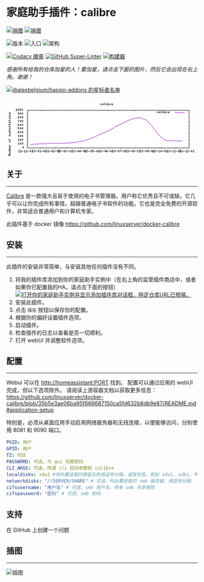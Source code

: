 # 家庭助手插件：calibre

[![捐赠][donation-badge]](https://www.buymeacoffee.com/alexbelgium)
[![捐赠][paypal-badge]](https://www.paypal.com/donate/?hosted_button_id=DZFULJZTP3UQA)

![版本](https://img.shields.io/badge/dynamic/json?label=Version&query=%24.version&url=https%3A%2F%2Fraw.githubusercontent.com%2Falexbelgium%2Fhassio-addons%2Fmaster%2Fcalibre%2Fconfig.json)
![入口](https://img.shields.io/badge/dynamic/json?label=Ingress&query=%24.ingress&url=https%3A%2F%2Fraw.githubusercontent.com%2Falexbelgium%2Fhassio-addons%2Fmaster%2Fcalibre%2Fconfig.json)
![架构](https://img.shields.io/badge/dynamic/json?color=success&label=Arch&query=%24.arch&url=https%3A%2F%2Fraw.githubusercontent.com%2Falexbelgium%2Fhassio-addons%2Fmaster%2Fcalibre%2Fconfig.json)

[![Codacy 徽章](https://app.codacy.com/project/badge/Grade/9c6cf10bdbba45ecb202d7f579b5be0e)](https://www.codacy.com/gh/alexbelgium/hassio-addons/dashboard?utm_source=github.com&utm_medium=referral&utm_content=alexbelgium/hassio-addons&utm_campaign=Badge_Grade)
[![GitHub Super-Linter](https://img.shields.io/github/actions/workflow/status/alexbelgium/hassio-addons/weekly-supelinter.yaml?label=Lint%20code%20base)](https://github.com/alexbelgium/hassio-addons/actions/workflows/weekly-supelinter.yaml)
[![构建器](https://img.shields.io/github/actions/workflow/status/alexbelgium/hassio-addons/onpush_builder.yaml?label=Builder)](https://github.com/alexbelgium/hassio-addons/actions/workflows/onpush_builder.yaml)

[donation-badge]: https://img.shields.io/badge/Buy%20me%20a%20coffee%20(no%20paypal)-%23d32f2f?logo=buy-me-a-coffee&style=flat&logoColor=white
[paypal-badge]: https://img.shields.io/badge/Buy%20me%20a%20coffee%20with%20Paypal-0070BA?logo=paypal&style=flat&logoColor=white

_感谢所有给我的仓库加星的人！要加星，请点击下面的图片，然后它会出现在右上角。谢谢！_

[![@alexbelgium/hassio-addons 的星标者名单](https://raw.githubusercontent.com/alexbelgium/hassio-addons/master/.github/stars2.svg)](https://github.com/alexbelgium/hassio-addons/stargazers)

![下载演变](https://raw.githubusercontent.com/alexbelgium/hassio-addons/master/calibre/stats.png)

## 关于

---

[Calibre](https://calibre-ebook.com/) 是一款强大且易于使用的电子书管理器。用户称它优秀且不可或缺。它几乎可以让你完成所有事情，超越普通电子书软件的功能。它也是完全免费的开源软件，非常适合普通用户和计算机专家。

此插件基于 docker 镜像 https://github.com/linuxserver/docker-calibre

## 安装

---

此插件的安装非常简单，与安装其他任何插件没有不同。

1. 将我的插件库添加到你的家庭助手实例中（在右上角的监管插件商店中，或者如果你已配置我的HA，请点击下面的按钮）
   [![打开你的家庭助手实例并显示添加插件库对话框，特定仓库URL已预填。](https://my.home-assistant.io/badges/supervisor_add_addon_repository.svg)](https://my.home-assistant.io/redirect/supervisor_add_addon_repository/?repository_url=https%3A%2F%2Fgithub.com%2Falexbelgium%2Fhassio-addons)
1. 安装此插件。
1. 点击 `保存` 按钮以保存你的配置。
1. 根据你的偏好设置插件选项。
1. 启动插件。
1. 检查插件的日志以查看是否一切顺利。
1. 打开 webUI 并调整软件选项。

## 配置

---

Webui 可以在 <http://homeassistant:PORT> 找到。
配置可以通过应用的 webUI 完成，但以下选项除外。
请阅读上游容器文档以获取更多信息：https://github.com/linuxserver/docker-calibre/blob/35b5e3ae06ba95f666687150ca5fd632b8db9e87/README.md#application-setup

特别是，必须从桌面应用手动启用网络服务器和无线连接，以便能够访问，分别使用 8081 和 9090 端口。

```yaml
PGID: 用户
GPID: 用户
TZ: 时区
PASSWORD: 可选，为 gui 设置密码
CLI_ARGS: 可选，传递 cli 启动参数到 calibre
localdisks: sda1 #将你要挂载的硬盘名称用逗号分隔，或其标签。例如 sda1, sdb1, MYNAS...
networkdisks: "//SERVER/SHARE" # 可选，列出要挂载的 smb 服务器，用逗号分隔
cifsusername: "用户名" # 可选，smb 用户名，所有 smb 共享相同
cifspassword: "密码" # 可选，smb 密码
```

## 支持

在 GitHub 上创建一个问题

## 插图

---

![插图](https://calibre.com/img/slider/artistdetails.png)

[repository]: https://github.com/alexbelgium/hassio-addons